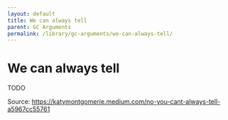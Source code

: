 ```yaml
---
layout: default
title: We can always tell
parent: GC Arguments
permalink: /library/gc-arguments/we-can-always-tell/
---
```


# We can always tell

TODO

Source: <https://katymontgomerie.medium.com/no-you-cant-always-tell-a5967cc55761>
